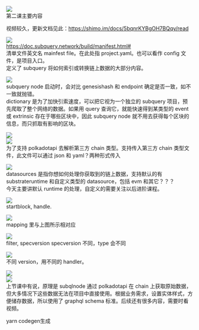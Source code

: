 ![](./img/2022-04-27-21-45-12.png)  
第二课主要内容

视频较久，更新文档见此：https://shimo.im/docs/5bqnrKYBgOH7BQqy/read

![](./img/2022-04-27-21-46-11.png)  
https://doc.subquery.network/build/manifest.html#  
清单文件英文名 mainfest file。在此处指 project.yaml。也可以看作 config 文件，是项目入口。  
定义了 subquery 将如何索引或转换链上数据的大部分内容。

![](./img/2022-04-27-21-53-39.png)  
subquery node 启动时，会对比 genesishash 和 endpoint 确定是否一致，如不一致就抛错。  
dictionary 是为了加快引索速度，可以把它视为一个独立的 subquery 项目，预先爬取了整个网络的数据。如果用 query 查询它，就能快速得到某类型的 event 或 extrinsic 存在于哪些区块中，因此 subquery node 就不用去获得每个区块的信息，而只抓取有影响的区块。

![](./img/2022-04-27-22-14-56.png)  
![](./img/2022-04-27-22-16-54.png)  
为了支持 polkadotapi 去解析第三方 chain 类型。支持传入第三方 chain 类型文件，此文件可以通过 json 和 yaml？两种形式传入

![](./img/2022-04-27-22-33-19.png)  
datasources 是指你想如何处理你获取到的链上数据，支持默认的有 substrateruntime 和自定义类型的 datasource，包括 evm 和其它？？？  
今天主要讲默认 runtime 的处理，自定义的需要关注以后进阶课程。

![](./img/2022-04-27-22-35-16.png)  
startblock, handle.

![](./img/2022-04-27-22-36-05.png)  
mapping 里与上图所示相对应

![](./img/2022-04-27-22-37-31.png)  
filter, specversion specversion 不同，type 会不同

![](./img/2022-04-27-22-45-03.png)  
不同 version，用不同的 handler。

![](./img/2022-04-27-22-49-32.png)  
![](./img/2022-04-27-22-51-48.png)  
上节课中有说，原理是 subqlnode 通过 polkadotapi 在 chain 上获取原始数据，但大多情况下这些数据无法在项目中直接使用。根据业务需求，设置实体样式，方便储存数据，所以使用了 graphql schema 标准。后续还有很多内容，需要时看视频。       

yarn codegen生成
